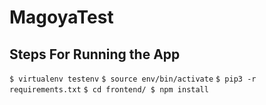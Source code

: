 # MagoyaTest

## Steps For Running the App


`$ virtualenv testenv`
`$ source env/bin/activate`
`$ pip3 -r requirements.txt`
`$ cd frontend/
 $ npm install`
